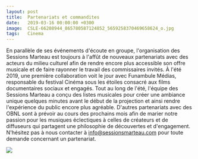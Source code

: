 ```yaml
---
layout: post
title:  Partenariats et commandites
date:   2019-03-16 00:00:00 +0300
image:  CSLE-66208944_865780587124852_5659258370469658624_o.jpg
tags:   Cinema
---
```

En parallèle de ses événements d'écoute en groupe, l'organisation des Sessions Marteau est toujours à l'affût de nouveaux partenariats avec des acteurs du milieu culturel afin de rendre encore plus accessible son offre musicale et de faire rayonner le travail des commissaires invités.
À l'été 2019, une première collaboration voit le jour avec Funambule Médias, responsable du festival Cinéma sous les étoiles consacré aux films documentaires sociaux et engagés. Tout au long de l'été, l'équipe des Sessions Marteau a conçu des listes musicales pour créer une ambiance unique quelques minutes avant le début de la projection et ainsi rendre l'expérience du public encore plus agréable.
D'autres partenariats avec des OBNL sont à prévoir au cours des prochains mois afin de marier notre passion pour les musiques éclectiques à celles de créateurs et de diffuseurs qui partagent une philosophie de découvertes et d'engagement.
N'hésitez pas à nous contacter à info@sessionsmarteau.com pour toute demande concernant un partenariat.

![]({{site.baseurl}}/img/CSLE-66208944_865780587124852_5659258370469658624_o.jpg)

